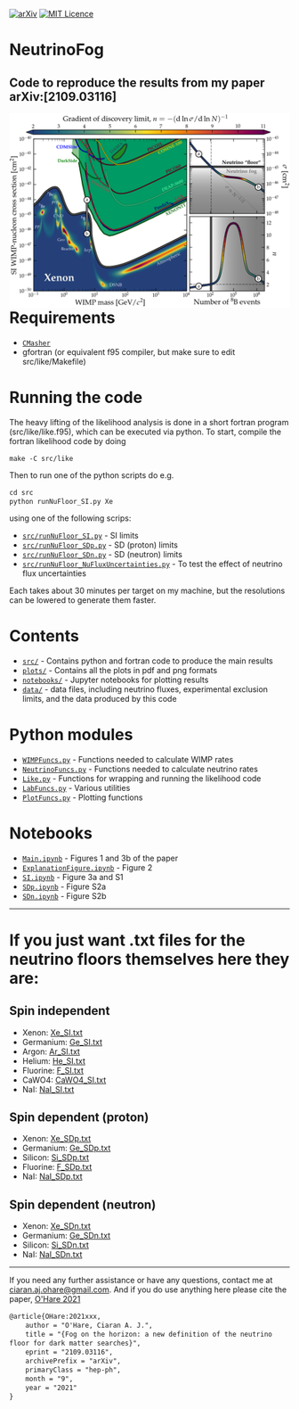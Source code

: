 [![arXiv](https://img.shields.io/badge/arXiv-2109.03116-B31B1B.svg)](https://arxiv.org/abs/2109.03116)
[![MIT Licence](https://badges.frapsoft.com/os/mit/mit.svg?v=103)](https://opensource.org/licenses/mit-license.php)

# NeutrinoFog
Code to reproduce the results from my paper arXiv:[2109.03116]
---
[<img align="right" src="plots/plots_png/NuFloorExplanation.png" height="350">](https://github.com/cajohare/NeutrinoFog/raw/master/plots/plots_png/NuFloorExplanation.png)

# Requirements
* [`CMasher`](https://cmasher.readthedocs.io/)
* gfortran (or equivalent f95 compiler, but make sure to edit src/like/Makefile)

# Running the code
The heavy lifting of the likelihood analysis is done in a short fortran program (src/like/like.f95), which can be executed via python. To start, compile the fortran likelihood code by doing
```
make -C src/like
```
Then to run one of the python scripts do e.g.
```
cd src
python runNuFloor_SI.py Xe
```
using one of the following scrips:
* [`src/runNuFloor_SI.py`](https://github.com/cajohare/NeutrinoFog/tree/main/src/runNuFloor_SI.py) - SI limits
* [`src/runNuFloor_SDp.py`](https://github.com/cajohare/NeutrinoFog/tree/main/src/runNuFloor_SDp.py) - SD (proton) limits
* [`src/runNuFloor_SDn.py`](https://github.com/cajohare/NeutrinoFog/tree/main/src/runNuFloor_SDn.py) - SD (neutron) limits
* [`src/runNuFloor_NuFluxUncertainties.py`](https://github.com/cajohare/NeutrinoFog/tree/main/src/runNuFloor_NuFluxUncertainties.py) - To test the effect of neutrino flux uncertainties

Each takes about 30 minutes per target on my machine, but the resolutions can be lowered to generate them faster.

# Contents
* [`src/`](https://github.com/cajohare/NeutrinoFog/tree/main/src) - Contains python and fortran code to produce the main results
* [`plots/`](https://github.com/cajohare/NeutrinoFog/tree/main/plots) - Contains all the plots in pdf and png formats
* [`notebooks/`](https://github.com/cajohare/NeutrinoFog/tree/main/notebooks) - Jupyter notebooks for plotting results
* [`data/`](https://github.com/cajohare/NeutrinoFog/tree/main/data) - data files, including neutrino fluxes, experimental exclusion limits, and the data produced by this code

# Python modules
* [`WIMPFuncs.py`](https://github.com/cajohare/NeutrinoFog/blob/main/src/WIMPFuncs.py) - Functions needed to calculate WIMP rates
* [`NeutrinoFuncs.py`](https://github.com/cajohare/NeutrinoFog/blob/main/src/NeutrinoFuncs.py) - Functions needed to calculate neutrino rates
* [`Like.py`](https://github.com/cajohare/NeutrinoFog/blob/main/src/Like.py) - Functions for wrapping and running the likelihood code
* [`LabFuncs.py`](https://github.com/cajohare/NeutrinoFog/blob/main/src/LabFuncs.py) - Various utilities
* [`PlotFuncs.py`](https://github.com/cajohare/NeutrinoFog/blob/main/src/PlotFuncs.py) - Plotting functions

# Notebooks
* [`Main.ipynb`](https://github.com/cajohare/NeutrinoFog/blob/main/notebooks/Main.ipynb) - Figures 1 and 3b of the paper
* [`ExplanationFigure.ipynb`](https://github.com/cajohare/NeutrinoFog/blob/main/notebooks/ExplanationFigure.ipynb) - Figure 2
* [`SI.ipynb`](https://github.com/cajohare/NeutrinoFog/blob/main/notebooks/SI.ipynb) - Figure 3a and S1
* [`SDp.ipynb`](https://github.com/cajohare/NeutrinoFog/blob/main/notebooks/SDp.ipynb) - Figure S2a
* [`SDn.ipynb`](https://github.com/cajohare/NeutrinoFog/blob/main/notebooks/SDn.ipynb) - Figure S2b

---

# If you just want .txt files for the neutrino floors themselves here they are:
## Spin independent
* Xenon: [Xe_SI.txt](https://raw.githubusercontent.com/cajohare/NeutrinoFog/master/data/floors/Xe_SI.txt)
* Germanium: [Ge_SI.txt](https://raw.githubusercontent.com/cajohare/NeutrinoFog/master/data/floors/Ge_SI.txt)
* Argon: [Ar_SI.txt](https://raw.githubusercontent.com/cajohare/NeutrinoFog/master/data/floors/Ar_SI.txt)
* Helium: [He_SI.txt](https://raw.githubusercontent.com/cajohare/NeutrinoFog/master/data/floors/He_SI.txt)
* Fluorine: [F_SI.txt](https://raw.githubusercontent.com/cajohare/NeutrinoFog/master/data/floors/F_SI.txt)
* CaWO4: [CaWO4_SI.txt](https://raw.githubusercontent.com/cajohare/NeutrinoFog/master/data/floors/CaWO4_SI.txt)
* NaI: [NaI_SI.txt](https://raw.githubusercontent.com/cajohare/NeutrinoFog/master/data/floors/NaI_SI.txt)

## Spin dependent (proton)
* Xenon: [Xe_SDp.txt](https://raw.githubusercontent.com/cajohare/NeutrinoFog/master/data/floors/Xe_SDp.txt)
* Germanium: [Ge_SDp.txt](https://raw.githubusercontent.com/cajohare/NeutrinoFog/master/data/floors/Ge_SDp.txt)
* Silicon: [Si_SDp.txt](https://raw.githubusercontent.com/cajohare/NeutrinoFog/master/data/floors/Si_SDp.txt)
* Fluorine: [F_SDp.txt](https://raw.githubusercontent.com/cajohare/NeutrinoFog/master/data/floors/F_SDp.txt)
* NaI: [NaI_SDp.txt](https://raw.githubusercontent.com/cajohare/NeutrinoFog/master/data/floors/NaI_SDp.txt)

## Spin dependent (neutron)
* Xenon: [Xe_SDn.txt](https://raw.githubusercontent.com/cajohare/NeutrinoFog/master/data/floors/Xe_SDn.txt)
* Germanium: [Ge_SDn.txt](https://raw.githubusercontent.com/cajohare/NeutrinoFog/master/data/floors/Ge_SDn.txt)
* Silicon: [Si_SDn.txt](https://raw.githubusercontent.com/cajohare/NeutrinoFog/master/data/floors/Si_SDn.txt)
* NaI: [NaI_SDn.txt](https://raw.githubusercontent.com/cajohare/NeutrinoFog/master/data/floors/NaI_SDn.txt)

---

If you need any further assistance or have any questions, contact me at ciaran.aj.ohare@gmail.com. And if you do use anything here please cite the paper, [O'Hare 2021](https://arxiv.org/abs/2109.?????)
```
@article{OHare:2021xxx,
    author = "O'Hare, Ciaran A. J.",
    title = "{Fog on the horizon: a new definition of the neutrino floor for dark matter searches}",
    eprint = "2109.03116",
    archivePrefix = "arXiv",
    primaryClass = "hep-ph",
    month = "9",
    year = "2021"
}
```
